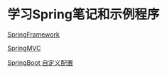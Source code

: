 # 学习Spring笔记和示例程序

[SpringFramework](./SpringFramework/README.md)

[SpringMVC](./SpringMVC/README.md)

[SpringBoot 自定义配置](./SpringDemoBootTheory/README.md)
